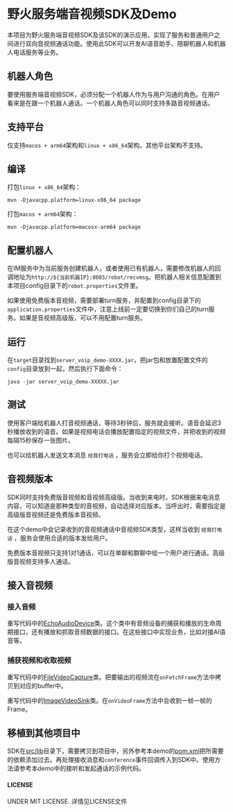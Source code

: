 # 野火服务端音视频SDK及Demo
本项目为野火服务端音视频SDK及该SDK的演示应用，实现了服务和普通用户之间进行双向音视频通话功能。使用此SDK可以开发AI语音助手、陪聊机器人和机器人电话服务等业务。

## 机器人角色
要使用服务端音视频SDK，必须分配一个机器人作为与用户沟通的角色。在用户看来是在跟一个机器人通话。一个机器人角色可以同时支持多路音视频通话。

## 支持平台
仅支持```macos + arm64```架构和```linux + x86_64```架构。其他平台架构不支持。

## 编译
打包```linux + x86_64```架构：
```
mvn -Djavacpp.platform=linux-x86_64 package
```

打包```macos + arm64```架构：
```
mvn -Djavacpp.platform=macosx-arm64 package
```

## 配置机器人
在IM服务中为当前服务创建机器人，或者使用已有机器人，需要修改机器人的回调地址为```http://${当前机器IP}:8083/robot/recvmsg```。把机器人相关信息配置到本项目config目录下的```robot.properties```文件里。

如果使用免费版本音视频，需要部署turn服务，并配置到config目录下的```application.properties```文件中，注意上线前一定要切换到你们自己的turn服务。如果是音视频高级版，可以不用配置turn服务。

## 运行
在```target```目录找到```server_voip_demo-XXXX.jar```，把jar包和放置配置文件的```config```目录放到一起，然后执行下面命令：
```
java -jar server_voip_demo-XXXXX.jar
```

## 测试
使用客户端给机器人打音视频通话，等待3秒钟后，服务就会接听。语音会延迟3秒播放收到的语音。如果是视频电话会播放配置指定的视频文件，并把收到的视频每隔15秒保存一张图片。

也可以给机器人发送文本消息 ```给我打电话``` ，服务会立即给你打个视频电话。

## 音视频版本
SDK同时支持免费版音视频和音视频高级版。当收到来电时，SDK根据来电消息内容，可以知道是那种类型的音视频，自动选择对应版本。当呼出时，需要指定是高级版音视频还是免费版本音视频。

在这个demo中会记录收到的音视频通话中音视频SDK类型，这样当收到 ```给我打电话``` ，服务会使用合适的版本发给用户。

免费版本音视频只支持1对1通话，可以在单聊和群聊中给一个用户进行通话。高级版音视频支持多人通话。

## 接入音视频
### 接入音频
重写代码中的[EchoAudioDevice](./src/main/java/cn/wildfirechat/voipdemo/call/EchoAudioDevice.java)类。这个类中有音频设备的捕获和播放的生命周期接口，还有播放和抓取音频数据的接口。在这些接口中实现业务，比如对接AI语音等。

### 捕获视频和收取视频
重写代码中的[FileVideoCapture](./src/main/java/cn/wildfirechat/voipdemo/call/FileVideoCapture.java)类。把要输出的视频流在```onFetchFrame```方法中拷贝到对应的buffer中。

重写代码中的[ImageVideoSink](./src/main/java/cn/wildfirechat/voipdemo/call/ImageVideoSink.java)类。在```onVideoFrame```方法中会收到一帧一帧的Frame。

## 移植到其他项目中
SDK在[src/lib](src/lib)目录下，需要拷贝到项目中，另外参考本demo的[pom.xml](./pom.xml)把所需要的依赖添加过去。再处理接收消息和```conference```事件回调传入到SDK中。使用方法请参考本demo中的接听和发起通话的示例代码。

#### LICENSE
UNDER MIT LICENSE. 详情见LICENSE文件
